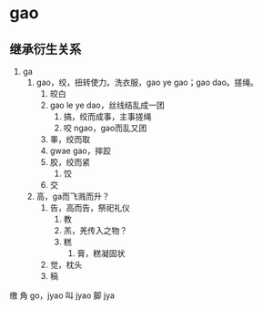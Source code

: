 # gao

## 继承衍生关系

1. ga
   1. gao，绞，扭转使力。洗衣服，gao ye gao；gao dao。搓绳。
      1. 皎白
      2. gao le ye dao，丝线结乱成一团
         1. 搞，绞而成事，主事搓绳
         2. 咬 ngao，gao而乱又团
      3. 睾，绞而取
      4. gwae gao，摔跤
      5. 胶，绞而紧
         1. 饺
      6. 交
   2. 高，ga而飞溅而升？
      1. 告，高而告，祭祀礼仪
         1. 教
         2. 羔，羌传入之物？
         3. 糕
            1. 膏，糕凝固状
      2. 觉，枕头
      3. 稿





缴
角 go，jyao 
叫 jyao
脚 jya

